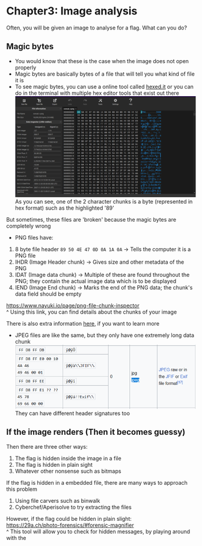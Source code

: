 #  Chapter3: Image analysis #
Often, you will be given an image to analyse for a flag. What can you do?  

## Magic bytes ##
- You would know that these is the case when the image does not open properly
- Magic bytes are basically bytes of a file that will tell you what kind of file it is
- To see magic bytes, you can use a online tool called [hexed.it](https://hexed.it/) or you can do in the terminal with multiple hex editor tools that exist out there  
![alt text](image-2.png)  
As you can see, one of the 2 character chunks is a byte (represented in hex format) such as the highlighted '89'  

But sometimes, these files are 'broken' because the magic bytes are completely wrong

- PNG files have:  
1) 8 byte file header `89 50 4E 47 0D 0A 1A 0A` -> Tells the computer it is a PNG file
2) IHDR (Image Header chunk) -> Gives size and other metadata of the PNG
3) IDAT (Image data chunk) -> Multiple of these are found throughout the PNG; they contain the actual image data which is to be displayed
4) IEND (Image End chunk) -> Marks the end of the PNG data; the chunk's data field should be empty

https://www.nayuki.io/page/png-file-chunk-inspector  
^ Using this link, you can find details about the chunks of your image

There is also extra information [here](http://www.libpng.org/pub/png/spec/1.2/PNG-Chunks.html), if you want to learn more

- JPEG files are like the same, but they only have one extremely long data chunk    
![alt text](image-4.png)  
They can have different header signatures too

## If the image renders (Then it becomes guessy) ##
Then there are three other ways:
1) The flag is hidden inside the image in a file
2) The flag is hidden in plain sight
3) Whatever other nonsense such as bitmaps

If the flag is hidden in a embedded file, there are many ways to approach this problem  
1) Using file carvers such as binwalk
2) Cyberchef/Aperisolve to try extracting the files

However, if the flag could be hidden in plain slight:  
https://29a.ch/photo-forensics/#forensic-magnifier  
^ This tool will allow you to check for hidden messages, by playing around with the 
